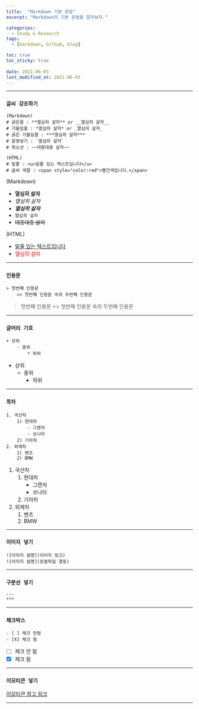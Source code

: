 ```yaml
---
title:  "Markdown 기본 문법"
excerpt: "Markdown의 기본 문법을 알아보자."

categories:
  - Study & Research
tags:
  - [markdown, Github, blog]

toc: true
toc_sticky: true
 
date: 2021-06-03
last_modified_at: 2021-06-03
---
```


---

### __`글씨 강조하기`__
    (Markdown)
    # 굵은꼴 : **열심히 살자** or __열심히 살자__  
    # 기울임꼴 : *열심히 살자* or _열심히 살자_
    # 굵은 기울임꼴 : ***열심히 살자***
    # 음영넣기 : `열심히 살자`
    # 취소선 : ~~대충대충 살자~~
    
    (HTML)
    # 밑줄 : <u>밑줄 있는 텍스트입니다</u>
    # 글씨 색깔 : <span style="color:red">빨간색입니다.</span>

(Markdown)
* **열심히 살자**
* *열심히 살자* 
* ***열심히 살자*** 
* `열심히 살자`  
* ~~대충대충 살자~~

(HTML)
* <u>밑줄 있는 텍스트입니다</u>
* <span style="color:red">열심히 살자</span>

---

### __`인용문`__
    > 첫번째 인용문
        >> 첫번째 인용문 속의 두번째 인용문

> 첫번째 인용문
        >> 첫번째 인용문 속의 두번째 인용문

---

### __`글머리 기호`__
    + 상위
        - 중위
            * 하위

+ 상위
    - 중위
        * 하위

---

### __`목차`__
    1. 국산차
        1) 현대차
            - 그랜저
            - 쏘나타
        2) 기아차
    2. 외제차
        1) 벤츠
        2) BMW

1. 국산차
    1) 현대차
        - 그랜저
        - 쏘나타
    2) 기아차
2. 외제차
    1) 벤츠
    2) BMW

---

### __`이미지 넣기`__
    ![이미지 설명](이미지 링크)  
    ![이미지 설명](로컬파일 경로)

---

### __`구분선 넣기`__
    ---
    ***

---

### __`체크박스`__
    - [ ] 체크 안됨
    - [X] 체크 됨

- [ ] 체크 안 됨
- [X] 체크 됨

---

### __`이모티콘 넣기`__
[이모티콘 참고 링크](https://kr.piliapp.com/twitter-symbols/)

---